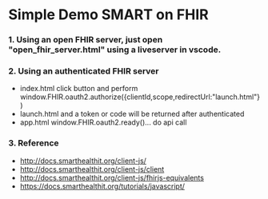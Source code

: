 # Simple Demo SMART on FHIR 
### 1. Using an open FHIR server, just open "open_fhir_server.html" using a liveserver in vscode. 
### 2. Using an authenticated FHIR server
  - index.html click button and perform window.FHIR.oauth2.authorize({clientId,scope,redirectUrl:"launch.html"})
  - launch.html and a token or code will be returned after authenticated 
  - app.html window.FHIR.oauth2.ready()... do api call 
### 3. Reference 
- http://docs.smarthealthit.org/client-js/
- http://docs.smarthealthit.org/client-js/client
- http://docs.smarthealthit.org/client-js/fhirjs-equivalents 
- https://docs.smarthealthit.org/tutorials/javascript/ 